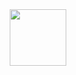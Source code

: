 <div id="header" align="center">
  <img src="https://media.giphy.com/media/1iNIkQBAwEkUuTpikf/giphy.gif?cid=ecf05e477gw0i7h80epte3ekw93gu79gsfgrlegb2wu29rpv&rid=giphy.gif&ct=g" width="100"/>
</div>
